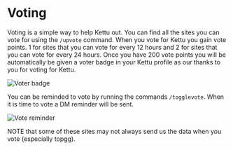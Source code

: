 
# Voting

Voting is a simple way to help Kettu out. You can find all the sites you can vote for using the `/upvote` command. When you vote for Kettu you gain vote points. 1 for sites that you can vote for every 12 hours and 2 for sites that you can vote for every 24 hours. Once you have 200 vote points you will be automatically be given a voter badge in your Kettu profile as our thanks to you for voting for Kettu.

![Voter badge](https://cdn.discordapp.com/attachments/688594818007564369/737024410774667315/unknown.png)

You can be reminded to vote by running the commands `/togglevote`. When it is time to vote a DM reminder will be sent. 

![Vote reminder](https://cdn.discordapp.com/attachments/688594818007564369/737026959607070871/unknown.png)

NOTE that some of these sites may not always send us the data when you vote (especially topgg).
